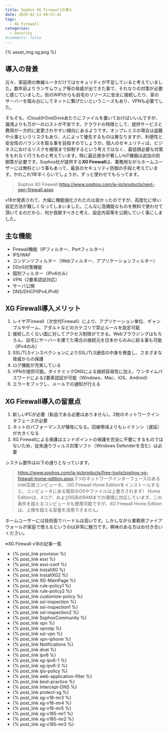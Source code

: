 ```yaml
---
title: Sophos XG Firewallの導入
date: 2020-02-23 09:57:41
tags:
  - XG Firewall
categories:
  - Security
#comments: false
---
```

{% asset_img xg.png %}

## 導入の背景

元々、家庭用の無線ルータだけではセキュリティが不足していると考えていました。数年前よりランサムウェア等の脅威が出てきた事で、それなりの対策が必要と感じていました。街のWIFIからも自宅のリソースに安全に接続したり、家のサーバーを踏み台にしてネットに繋げたいというニーズもあり、VPNも必要でした。
<!-- more -->
そもそも、iCloudかOneDriveあたりにファイルを置いておけばいいんですが、漏洩よりも万が一のロストが不安です。クラウドの特徴として、提供サービスと費用が一方的に変更されやすい傾向にあるようです。オンプレミスの場合は盗難や火事というリスクもあり、人によって優先するものは異なりますが、利便性と安全性のバランスを取る事を目指すのでしょうか。個人のセキュリティは、ビジネスにおけるリスクを極限まで抑制するという考えではなく、最低限必要な対策をもれなく行うものと考えています。特に最近進歩が著しいIoT機器は追加の防御策が必要です。Sophos社が提供する**XG Firewall**は、業務用ながらホームユーザーには無料という事もあって、最良のセキュリティ防御の手段と考えています。かれこれ1年半くらいでしょうか。ずっと使わせてもらってます。

> Sophos XG Firewall
 <https://www.sophos.com/ja-jp/products/next-gen-firewall.aspx>

v18が発表されて、大幅に機能強化されたのは良かったのですが、高度化に伴い設定方法が難しくなってしまいました。こんなに高機能なものを無料で使わせて頂いてるのだから、何か貢献すべきと考え、設定内容等を公開していく事にしました。

## 主な機能

- Firewall機能（IPフィルター、Portフィルター）
- IPS/WAF
- コンテンツフィルター（Webフィルター、アプリケーションフィルター）
- DDoS対策機能
- 国別フィルター（IPv4のみ）
- VPN（2要素認証対応）
- サーバ公開
- DNS/DHCP(IPv4,IPv6)

## XG Firewall導入メリット

1. レイヤ7Firewall（次世代Firewall）により、アプリケーション単位、ギャンブルやゲーム、アダルトなどのカテゴリで禁止ルールを設定可能
2. 接続したくない国に対してアクセス制限ができる。Webブラウジングはもちろん、自宅にサーバーを建てた場合の接続元を日本からのみに絞る事も可能（IPv4のみ）
3. SSL/TLSインスペクションによりSSL/TLS通信の中身を検査し、さまざまな脅威からの保護
4. ログ機能が充実している
5. VPNが提供可能。ダイナミックDNSによる接続容易性に加え、ワンタイムパスワードによる2要素認証が可能（Windows、Mac、iOS、Android）
6. エラーをフックし、メールでの通知が行える

## XG Firewall導入の留意点

1. 新しいPCが必要（新品である必要はありません）。2枚のネットワークインタフェースが必要
2. ネットのパフォーマンスが犠牲になる。回線帯域よりもレイテンシ（遅延）が大きくなる
3. XG Firewallによる保護はエンドポイントの保護を完全に不要にするものではないため、従来通りウィルス対策ソフト（Windows Defenderを含む）は必要

システム要件は以下の通りとなっています。

><https://www.sophos.com/ja-jp/products/free-tools/sophos-xg-firewall-home-edition.aspx>
>2つのネットワークインターフェースのあるIntel互換コンピュータ。（XG Firewall Home Editionをインストールすると、コンピュータにある既存のOSやファイルは上書きされます）
>Home Editionは、4コア、および6GBのRAMまでの環境に対応しています。この条件を超えるコンピュータも使用可能ですが、XG Firewall Home Editionは、上限を超える容量を活用できません。

ホームユーザーには技術面でハードルは高いです。しかしながら業務用ファイアウォールが家庭で使えるというのは非常に魅力です。興味のある方はお付き合いください。

※XG Firewall v18の記事一覧

- {% post_link provision %}
- {% post_link esxi %}
- {% post_link esxi-conf %}
- {% post_link InstallXG %}
- {% post_link InstallXG2 %}
- {% post_link XG-MainPage %}
- {% post_link rule-policy1 %}
- {% post_link rule-policy2 %}
- {% post_link customize-policy %}
- {% post_link ssl-inspection %}
- {% post_link ssl-inspection1 %}
- {% post_link ssl-inspection2 %}
- {% post_link SophosCommunity %}
- {% post_link vpn %}
- {% post_link vpnotp %}
- {% post_link ssl-vpn %}
- {% post_link vpn-iphone %}
- {% post_link Notifications %}
- {% post_link dnat %}
- {% post_link ipv6 %}
- {% post_link xg-ipv6-1 %}
- {% post_link xg-ipv6-2 %}
- {% post_link ips-policy %}
- {% post_link web-application-filter %}
- {% post_link best-practice %}
- {% post_link Intercept-DNS %}
- {% post_link protect-xg %}
- {% post_link xg-v18-mr3 %}
- {% post_link xg-v18-mr4 %}
- {% post_link xg-v18-mr5 %}
- {% post_link xg-v185-mr1 %}
- {% post_link xg-v185-mr2 %}
- {% post_link xg-v185-mr3 %}
